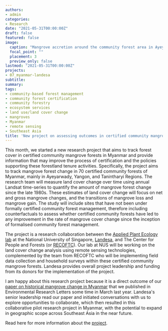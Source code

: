 ```yaml
---
authors:
- admin
categories:
- Research
date: "2021-05-31T00:00:00Z"
draft: false
featured: false
image:
  caption: "Mangrove accretion around the community forest area in Ayeyarwady Delta, Myanmar over 18 years, as seen from Google Earth."
  focal_point: ""
  placement: 3
  preview_only: false
lastmod: "2021-05-31T00:00:00Z"
projects:
- 07_myanmar-landesa
subtitle:
summary:
tags:
- community-based forest management 
- community forest certification
- community forestry
- ecosystem services
- land use/land cover change
- mangroves
- Myanmar
- remote sensing
- Southeast Asia
title: 'New project on assessing outcomes in certified community mangrove forests.'
---
```

This month, we started a new research project that aims to track forest cover in certified community mangrove forests in Myanmar and provide information that may improve the process of certification and the policies supporting these forestland tenure activities. Specifically, the project aims to track mangrove forest change in 70 certified community forests of Myanmar, mainly in Ayeyarwady, Yangon, and Tanintharyi Regions. The research team will measure land cover change over time using annual Landsat time-series to quantify the amount of mangrove forest change since the late 1980s. These estimates of land cover change will focus on net and gross mangrove changes, and the transitions of mangrove loss and mangrove gain. The study will include sites that have not been under formally certified community forest management, therefore including counterfactuals to assess whether certified community forests have led to any improvement in the rate of mangrove cover change since the inception of formalised community forest management.

The project is a research collaboration between the [Applied Plant Ecology lab](https://www.appliedplantecology.org) at the National University of Singapore, [Landesa](https://www.landesa.org), and The Center for People and Forests (or [RECOFTC](https://www.recoftc.org)). Our lab at NUS will be working on the land cover change analysis using remote sensing technologies, complemented by the team from RECOFTC who will be implementing field data collection and household surveys within these certified community mangrove forests. Landesa provides overall project leadership and funding from its donors for the implementation of the project.

I am happy about this research project because it is a direct outcome of our [paper on historical mangrove change in Myanmar](https://iopscience.iop.org/article/10.1088/1748-9326/ab666d) that we published in Environmental Research Letters some time in  March last year. Landesa's senior leadership read our paper and initiated conversations with us to explore opportunities to collaborate, which then resulted in this collaborative pilot research project in Myanmar, with the potential to expand in geographic scope across Southeast Asia in the near future. 

Read here for more information about the [project](https://dondealban.netlify.app/project/07_myanmar-landesa/).